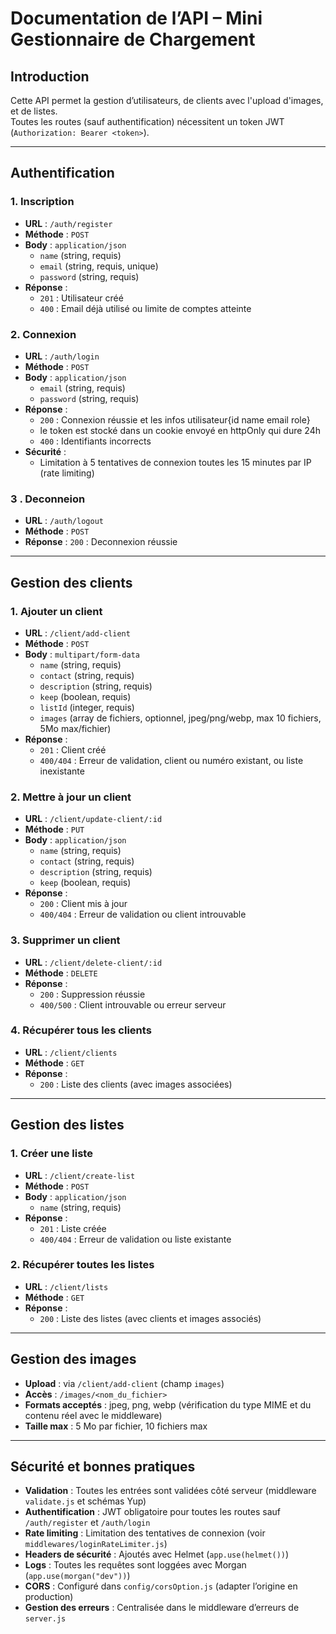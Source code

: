 # Documentation de l’API – Mini Gestionnaire de Chargement

## Introduction

Cette API permet la gestion d’utilisateurs, de clients avec l'upload d'images, et de listes.  
Toutes les routes (sauf authentification) nécessitent un token JWT (`Authorization: Bearer <token>`).

---

## Authentification

### 1. Inscription

- **URL** : `/auth/register`
- **Méthode** : `POST`
- **Body** : `application/json`
  - `name` (string, requis)
  - `email` (string, requis, unique)
  - `password` (string, requis)
- **Réponse** :
  - `201` : Utilisateur créé
  - `400` : Email déjà utilisé ou limite de comptes atteinte

### 2. Connexion

- **URL** : `/auth/login`
- **Méthode** : `POST`
- **Body** : `application/json`
  - `email` (string, requis)
  - `password` (string, requis)
- **Réponse** :
  - `200` : Connexion réussie et les infos utilisateur{id name email role}
  - le token est stocké dans un cookie envoyé en httpOnly qui dure 24h
  - `400` : Identifiants incorrects
- **Sécurité** :
  - Limitation à 5 tentatives de connexion toutes les 15 minutes par IP (rate limiting)

### 3 . Deconneion

- **URL** : `/auth/logout`
- **Méthode** : `POST`
- **Réponse** : `200` : Deconnexion réussie

---

## Gestion des clients

### 1. Ajouter un client

- **URL** : `/client/add-client`
- **Méthode** : `POST`
- **Body** : `multipart/form-data`
  - `name` (string, requis)
  - `contact` (string, requis)
  - `description` (string, requis)
  - `keep` (boolean, requis)
  - `listId` (integer, requis)
  - `images` (array de fichiers, optionnel, jpeg/png/webp, max 10 fichiers, 5Mo max/fichier)
- **Réponse** :
  - `201` : Client créé
  - `400/404` : Erreur de validation, client ou numéro existant, ou liste inexistante

### 2. Mettre à jour un client

- **URL** : `/client/update-client/:id`
- **Méthode** : `PUT`
- **Body** : `application/json`
  - `name` (string, requis)
  - `contact` (string, requis)
  - `description` (string, requis)
  - `keep` (boolean, requis)
- **Réponse** :
  - `200` : Client mis à jour
  - `400/404` : Erreur de validation ou client introuvable

### 3. Supprimer un client

- **URL** : `/client/delete-client/:id`
- **Méthode** : `DELETE`
- **Réponse** :
  - `200` : Suppression réussie
  - `400/500` : Client introuvable ou erreur serveur

### 4. Récupérer tous les clients

- **URL** : `/client/clients`
- **Méthode** : `GET`
- **Réponse** :
  - `200` : Liste des clients (avec images associées)

---

## Gestion des listes

### 1. Créer une liste

- **URL** : `/client/create-list`
- **Méthode** : `POST`
- **Body** : `application/json`
  - `name` (string, requis)
- **Réponse** :
  - `201` : Liste créée
  - `400/404` : Erreur de validation ou liste existante

### 2. Récupérer toutes les listes

- **URL** : `/client/lists`
- **Méthode** : `GET`
- **Réponse** :
  - `200` : Liste des listes (avec clients et images associés)

---

## Gestion des images

- **Upload** : via `/client/add-client` (champ `images`)
- **Accès** : `/images/<nom_du_fichier>`
- **Formats acceptés** : jpeg, png, webp (vérification du type MIME et du contenu réel avec le middleware)
- **Taille max** : 5 Mo par fichier, 10 fichiers max

---

## Sécurité et bonnes pratiques

- **Validation** : Toutes les entrées sont validées côté serveur (middleware `validate.js` et schémas Yup)
- **Authentification** : JWT obligatoire pour toutes les routes sauf `/auth/register` et `/auth/login`
- **Rate limiting** : Limitation des tentatives de connexion (voir `middlewares/loginRateLimiter.js`)
- **Headers de sécurité** : Ajoutés avec Helmet (`app.use(helmet())`)
- **Logs** : Toutes les requêtes sont loggées avec Morgan (`app.use(morgan("dev"))`)
- **CORS** : Configuré dans `config/corsOption.js` (adapter l’origine en production)
- **Gestion des erreurs** : Centralisée dans le middleware d’erreurs de `server.js`
